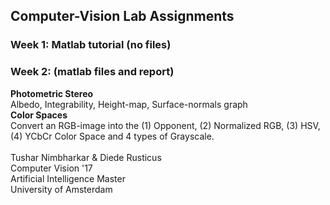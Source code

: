 ## Computer-Vision Lab Assignments

### Week 1: Matlab tutorial (no files)

### Week 2:  (matlab files and report)
**Photometric Stereo**<br />
Albedo, Integrability, Height-map, Surface-normals graph
<br />
**Color Spaces**<br />
Convert an RGB-image into the (1) Opponent, (2) Normalized RGB, (3) HSV, (4) YCbCr Color Space and 4 types of Grayscale.
<br />
<br />
Tushar Nimbharkar & Diede Rusticus<br />
Computer Vision '17<br />
Artificial Intelligence Master<br />
University of Amsterdam
